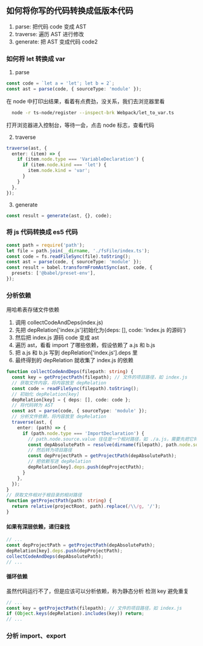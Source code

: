 ## 如何将你写的代码转换成低版本代码

1. parse: 把代码 code 变成 AST
2. traverse: 遍历 AST 进行修改
3. generate: 把 AST 变成代码 code2

### 如何将 let 转换成 var

1. parse

```typescript
const code = `let a = 'let'; let b = 2`;
const ast = parse(code, { sourceType: 'module' });
```

在 node 中打印出结果，看着有点费劲，没关系，我们去浏览器里看

```bash
  node -r ts-node/register --inspect-brk Webpack/let_to_var.ts
```

打开浏览器进入控制台，等待一会，点击 node 标志，查看代码

2. traverse

```typescript
traverse(ast, {
  enter: (item) => {
    if (item.node.type === 'VariableDeclaration') {
      if (item.node.kind === 'let') {
        item.node.kind = 'var';
      }
    }
  },
});
```

3. generate

```typescript
const result = generate(ast, {}, code);
```

### 将 js 代码转换成 es5 代码

```typescript
const path = require('path');
let file = path.join(__dirname, './fsFile/index.ts');
const code = fs.readFileSync(file).toString();
const ast = parse(code, { sourceType: 'module' });
const result = babel.transformFromAstSync(ast, code, {
  presets: ['@babel/preset-env'],
});
```

### 分析依赖

用哈希表存储文件依赖

1. 调用 collectCodeAndDeps(index.js)
2. 先把 depRelation['index.js']初始化为{deps: [], code: 'index.js 的源码'}
3. 然后把 index.js 源码 code 变成 ast
4. 遍历 ast，看看 import 了哪些依赖，假设依赖了 a.js 和 b.js
5. 把 a.js 和 b.js 写到 depRelation['index.js'].deps 里
6. 最终得到的 depRelation 就收集了 index.js 的依赖

```typescript
function collectCodeAndDeps(filepath: string) {
  const key = getProjectPath(filepath); // 文件的项目路径，如 index.js
  // 获取文件内容，将内容放至 depRelation
  const code = readFileSync(filepath).toString();
  // 初始化 depRelation[key]
  depRelation[key] = { deps: [], code: code };
  // 将代码转为 AST
  const ast = parse(code, { sourceType: 'module' });
  // 分析文件依赖，将内容放至 depRelation
  traverse(ast, {
    enter: (path) => {
      if (path.node.type === 'ImportDeclaration') {
        // path.node.source.value 往往是一个相对路径，如 ./a.js，需要先把它转为一个绝对路径
        const depAbsolutePath = resolve(dirname(filepath), path.node.source.value);
        // 然后转为项目路径
        const depProjectPath = getProjectPath(depAbsolutePath);
        // 把依赖写进 depRelation
        depRelation[key].deps.push(depProjectPath);
      }
    },
  });
}
// 获取文件相对于根目录的相对路径
function getProjectPath(path: string) {
  return relative(projectRoot, path).replace(/\\/g, '/');
}
```

#### 如果有深层依赖，递归查找

```typescript
// ...
const depProjectPath = getProjectPath(depAbsolutePath);
depRelation[key].deps.push(depProjectPath);
collectCodeAndDeps(depAbsolutePath);
// ...
```

#### 循环依赖

虽然代码运行不了，但是应该可以分析依赖，称为静态分析
检测 key 避免重复

```typescript
// ...
const key = getProjectPath(filepath); // 文件的项目路径，如 index.js
if (Object.keys(depRelation).includes(key)) return;
// ...
```

### 分析 import、export
